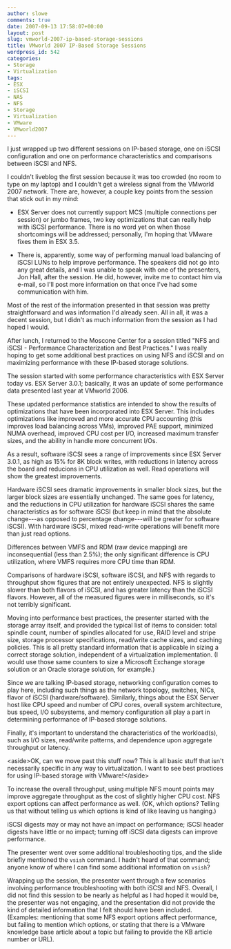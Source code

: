 ```yaml
---
author: slowe
comments: true
date: 2007-09-13 17:58:07+00:00
layout: post
slug: vmworld-2007-ip-based-storage-sessions
title: VMworld 2007 IP-Based Storage Sessions
wordpress_id: 542
categories:
- Storage
- Virtualization
tags:
- ESX
- iSCSI
- NAS
- NFS
- Storage
- Virtualization
- VMware
- VMworld2007
---
```


I just wrapped up two different sessions on IP-based storage, one on iSCSI configuration and one on performance characteristics and comparisons between iSCSI and NFS.

I couldn't liveblog the first session because it was too crowded (no room to type on my laptop) and I couldn't get a wireless signal from the VMworld 2007 network. There are, however, a couple key points from the session that stick out in my mind:

* ESX Server does not currently support MCS (multiple connections per session) or jumbo frames, two key optimizations that can really help with iSCSI performance. There is no word yet on when those shortcomings will be addressed; personally, I'm hoping that VMware fixes them in ESX 3.5.

* There is, apparently, some way of performing manual load balancing of iSCSI LUNs to help improve performance. The speakers did not go into any great details, and I was unable to speak with one of the presenters, Jon Hall, after the session. He did, however, invite me to contact him via e-mail, so I'll post more information on that once I've had some communication with him.

Most of the rest of the information presented in that session was pretty straightforward and was information I'd already seen. All in all, it was a decent session, but I didn't as much information from the session as I had hoped I would.

After lunch, I returned to the Moscone Center for a session titled "NFS and iSCSI - Performance Characterization and Best Practices." I was really hoping to get some additional best practices on using NFS and iSCSI and on maximizing performance with these IP-based storage solutions.

The session started with some performance characteristics with ESX Server today vs. ESX Server 3.0.1; basically, it was an update of some performance data presented last year at VMworld 2006.

These updated performance statistics are intended to show the results of optimizations that have been incorporated into ESX Server. This includes optimizations like improved and more accurate CPU accounting (this improves load balancing across VMs), improved PAE support, minimized NUMA overhead, improved CPU cost per I/O, increased maximum transfer sizes, and the ability in handle more concurrent I/Os.

As a result, software iSCSI sees a range of improvements since ESX Server 3.0.1, as high as 15% for 8K block writes, with reductions in latency across the board and reducions in CPU utilization as well. Read operations will show the greatest improvements.

Hardware iSCSI sees dramatic improvements in smaller block sizes, but the larger block sizes are essentially unchanged. The same goes for latency, and the reductions in CPU utilization for hardware iSCSI shares the same characteristics as for software iSCSI (but keep in mind that the absolute change---as opposed to percentage change---will be greater for software iSCSI). With hardware iSCSI, mixed read-write operations will benefit more than just read options.

Differences between VMFS and RDM (raw device mapping) are inconsequential (less than 2.5%); the only significant difference is CPU utilization, where VMFS requires more CPU time than RDM.

Comparisons of hardware iSCSI, software iSCSI, and NFS with regards to throughput show figures that are not entirely unexpected. NFS is slightly slower than both flavors of iSCSI, and has greater latency than the iSCSI flavors. However, all of the measured figures were in milliseconds, so it's not terribly significant.

Moving into performance best practices, the presenter started with the storage array itself, and provided the typical list of items to consider: total spindle count, number of spindles allocated for use, RAID level and stripe size, storage processor specifications, read/write cache sizes, and caching policies. This is all pretty standard information that is applicable in sizing a correct storage solution, independent of a virtualization implementation. (I would use those same counters to size a Microsoft Exchange storage solution or an Oracle storage solution, for example.)

Since we are talking IP-based storage, networking configuration comes to play here, including such things as the network topology, switches, NICs, flavor of iSCSI (hardware/software). Similarly, things about the ESX Server host like CPU speed and number of CPU cores, overall system architecture, bus speed, I/O subsystems, and memory configuration all play a part in determining performance of IP-based storage solutions.

Finally, it's important to understand the characteristics of the workload(s), such as I/O sizes, read/write patterns, and dependence upon aggregate throughput or latency.

&lt;aside&gt;OK, can we move past this stuff now? This is all basic stuff that isn't necessarily specific in any way to virtualization. I want to see best practices for using IP-based storage with VMware!&lt;/aside&gt;

To increase the overall throughput, using multiple NFS mount points may improve aggregate throughput as the cost of slightly higher CPU cost. NFS export options can affect performance as well. (OK, which options? Telling us that without telling us which options is kind of like leaving us hanging.)

iSCSI digests may or may not have an impact on performance; iSCSI header digests have little or no impact; turning off iSCSI data digests can improve performance.

The presenter went over some additional troubleshooting tips, and the slide briefly mentioned the `vsish` command. I hadn't heard of that command; anyone know of where I can find some additional information on `vsish`?

Wrapping up the session, the presenter went through a few scenarios involving performance troubleshooting with both iSCSI and NFS. Overall, I did not find this session to be nearly as helpful as I had hoped it would be, the presenter was not engaging, and the presentation did not provide the kind of detailed information that I felt should have been included. (Examples: mentioning that some NFS export options affect performance, but failing to mention which options, or stating that there is a VMware knowledge base article about a topic but failing to provide the KB article number or URL).
